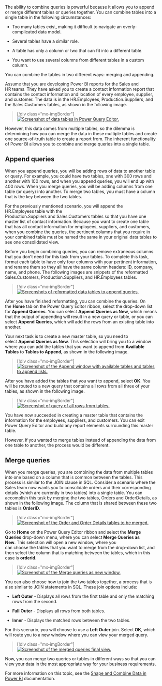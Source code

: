 The ability to combine queries is powerful because it allows you to
append or merge different tables or queries together. You can combine
tables into a single table in the following circumstances:

-   Too many tables exist, making it difficult to navigate an overly-complicated data model.

-   Several tables have a similar role.

-   A table has only a column or two that can fit into a different table.

-   You want to use several columns from different tables in a custom column.

You can combine the tables in two different ways: merging and appending.

Assume that you are developing Power BI reports for the Sales and
HR teams. They have asked you to create a contact information report
that contains the contact information and location of every
employee, supplier, and customer. The data is in the HR.Employees,
Production.Suppliers, and the Sales.Customers tables, as shown in the
following image.

> [!div class="mx-imgBorder"]
> [![Screenshot of data tables in Power Query Editor.](../media/05-choosing-tables-combine-ss.png)](../media/05-choosing-tables-combine-ss.png#lightbox)

However, this data comes from multiple tables, so the dilemma is
determining how you can merge the data in these multiple tables and
create one source-of-truth table to create a report from. The inherent
functionality of Power BI allows you to combine and merge queries into a
single table.

## Append queries

When you append queries, you will be adding rows of data to another table or query. For example, you could have two tables, one with 300 rows and another with 100 rows, and when you append queries, you will end up with 400 rows. When you merge queries, you will be adding columns from one table (or query) into another. To merge two tables, you must have a column that is the key between the two tables.

For the previously mentioned scenario, you will append the HR.Employees table with the
Production.Suppliers and Sales.Customers tables so that you have one
master list of contact information. Because you want to create one table
that has all contact information for employees, suppliers, and
customers, when you combine the queries, the pertinent columns that you
require in your combined table must be named the same in your original
data tables to see one consolidated view.

Before you begin combining queries, you can remove extraneous columns
that you don't need for this task from your tables. To complete this
task, format each table to have only four columns with your pertinent
information, and rename them so they all have the same column headers:
ID, company, name, and phone. The following images are snippets of the
reformatted Sales.Customers, Production.Suppliers, and HR.Employees
tables.

> [!div class="mx-imgBorder"]
> [![Screenshots of reformatted data tables to append queries.](../media/05-reformatting-appending-ss.png)](../media/05-reformatting-appending-ss.png#lightbox)

After you have finished reformatting, you can combine the queries. On
the **Home** tab on the Power Query Editor ribbon, select the drop-down
list for **Append Queries**. You can select **Append Queries as
New**, which means that the output of appending will result in a new
query or table, or you can select **Append Queries**, which will add
the rows from an existing table into another.

Your next task is to create a new master table, so you need to
select **Append Queries as New**. This selection will bring you to a
window where you can add the tables that you want to append
from **Available Tables** to **Tables to Append**, as shown in the
following image.

> [!div class="mx-imgBorder"]
> [![Screenshot of the Append window with available tables and tables to append lists.](../media/05-append-new-window-ss.png)](../media/05-append-new-window-ss.png#lightbox)

After you have added the tables that you want to append, select **OK**.
You will be routed to a new query that contains all rows from all three
of your tables, as shown in the following image.

> [!div class="mx-imgBorder"]
> [![Screenshot of query of all rows from tables.](../media/05-appending-new-final-ss.png)](../media/05-appending-new-final-ss.png#lightbox)

You have now succeeded in creating a master table that contains the
information for the employees, suppliers, and customers. You can exit
Power Query Editor and build any report elements surrounding this master
table.

However, if you wanted to merge tables instead of appending the data
from one table to another, the process would be different.

## Merge queries

When you merge queries, you are combining the data from multiple tables into one based on a column that is common between the tables. This process is similar to the JOIN clause in SQL. Consider a scenario where the Sales team now wants you to consolidate orders and their corresponding details (which are currently in two tables) into a single table. You can accomplish this task by merging the two tables, Orders and OrderDetails, as shown in the following image. The column that is shared between these two tables is **OrderID**.

> [!div class="mx-imgBorder"]
> [![Screenshot of the Order and Order Details tables to be merged.](../media/05-merging-tables-example-ss.png)](../media/05-merging-tables-example-ss.png#lightbox) 

Go to **Home** on the Power Query Editor ribbon and select the **Merge
Queries** drop-down menu, where you can select **Merge Queries as
New**. This selection will open a new window, where you
can choose the tables that you want to merge from the drop-down list,
and then select the column that is matching between the tables, which in
this case is **orderid**. 

> [!div class="mx-imgBorder"]
> [![Screenshot of the Merge queries as new window.](../media/05-merge-queries-new-ss.png)](../media/05-merge-queries-new-ss.png#lightbox)

You can also choose how to join the two tables together, a process that
is also similar to JOIN statements in SQL. These join options include: 

-   **Left Outer** - Displays all rows from the first table and only the
    matching rows from the second.

-   **Full Outer** - Displays all rows from both tables.

-   **Inner** - Displays the matched rows between the two tables.

For this scenario, you will choose to use a **Left Outer** join. Select
**OK**, which will route you to a new window where you can view your
merged query.

> [!div class="mx-imgBorder"]
> [![Screenshot of the merged queries final view.](../media/05-merge-queries-final-view-ss.png)](../media/05-merge-queries-final-view-ss.png#lightbox)

Now, you can merge two queries or tables in different ways so that you
can view your data in the most appropriate way for your business
requirements.

For more information on this topic, see the [Shape and Combine Data in Power BI](https://docs.microsoft.com/power-bi/connect-data/desktop-shape-and-combine-data/?azure-portal=true) documentation.